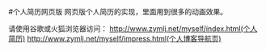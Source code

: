 #个人简历网页版
网页版个人简历的实现，里面用到很多的动画效果。


请使用谷歌或火狐浏览器访问：
http://www.zymlj.net/myself/index.html(个人简历)
http://www.zymlj.net/myself/impress.html(个人博客导航页)